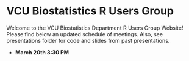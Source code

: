 VCU Biostatistics R Users Group
========

Welcome to the VCU Biostatistics Department R Users Group Website!  Please find below an updated schedule of meetings.  Also, see presentations folder for code and slides from past presentations.

* **March 20th 3:30 PM**  

